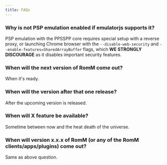 ```yaml
---
title: FAQs
---
```

### Why is not PSP emulation enabled if emulatorjs supports it?

PSP emulation with the PPSSPP core requires special setup with a reverse proxy, or launching Chrome browser with the ``--disable-web-security`` and ``--enable-features=SharedArrayBuffer`` flags, which **WE STRONGLY DISCOURAGE** as it disables important security features.

### When will the next version of RomM come out?

When it's ready.

### When will the version after that one release?

After the upcoming version is released.

### When will X feature be available?

Sometime between now and the heat death of the universe.

### When will version x.x.x of RomM (or any of the RomM clients/apps/plugins) come out?

Same as above question.
